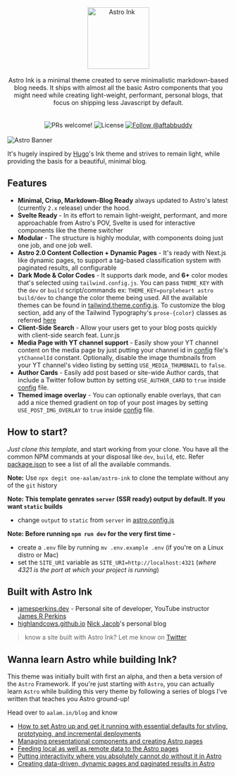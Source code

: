 <div align="center">
<img src="./public/astro-ink-logo.png" height="140px" title="Astro Ink" />
</div>
<br />
<div align="center">Astro Ink is a minimal theme created to serve minimalistic markdown-based blog needs. It ships with almost all the basic Astro components that you might need while creating light-weight, performant, personal blogs, that focus on shipping less Javascript by default.</div>
<br />

<br/>
<div align="center">
  <img src="https://img.shields.io/static/v1?label=PRs&message=welcome&style=flat-square&color=5e17eb&labelColor=000000" alt="PRs welcome!" />
  <img alt="License" src="https://img.shields.io/github/license/one-aalam/astro-ink?style=flat-square&color=5e17eb&labelColor=000000">
  <a href="https://twitter.com/intent/follow?screen_name=aftabbuddy">
    <img src="https://img.shields.io/twitter/follow/aftabbuddy?style=flat-square&color=5e17eb&labelColor=000000" alt="Follow @aftabbuddy" />
  </a>
</div>
<br/>

<img src="./public/astro-banner.png" alt="Astro Banner" />

It's hugely inspired by [Hugo](https://github.com/knadh/hugo-ink)'s Ink theme and strives to remain light, while providing the basis for a beautiful, minimal blog.

## Features
- __Minimal, Crisp, Markdown-Blog Ready__ always updated to Astro's latest (currently `2.x` release) under the hood.
- __Svelte Ready__ - In its effort to remain light-weight, performant, and more approachable from Astro's POV, Svelte is used for interactive components like the theme switcher
- __Modular__ - The structure is highly modular, with components doing just one job, and one job well.
- __Astro 2.0 Content Collection + Dynamic Pages__ - It's ready with Next.js like dynamic pages, to support a tag-based classification system with paginated results, all configurable
- __Dark Mode & Color Codes__ - It supports dark mode, and __6+__ color modes that's selected using `tailwind.config.js`. You can pass `THEME_KEY` with the `dev` or `build` script/commands ex: `THEME_KEY=purpleheart astro build/dev` to change the color theme being used. All the available themes can be found in [tailwind.theme.config.js](./tailwind.theme.config.js). To customize the blog section, add any of the Tailwind Typography's `prose-{color}` classes as referred [here](./src/components/Prose.astro)
- __Client-Side Search__ - Allow your users get to your blog posts quickly with client-side search feat. Lunr.js
- __Media Page with YT channel support__ - Easily show your YT channel content on the media page by just putting your channel id in [config](./src/config.ts) file's `ytChannelId` constant. Optionally, disable the image thumbnails from your YT channel's video listing by setting `USE_MEDIA_THUMBNAIL` to `false`.
- __Author Cards__ - Easily add post based or site-wide Author cards, that include a Twitter follow button by setting `USE_AUTHOR_CARD` to `true` inside  [config](./src/config.ts) file.
- __Themed image overlay__ - You can optionally enable overlays, that can add a nice themed gradient on top of your post images by setting `USE_POST_IMG_OVERLAY` to `true` inside [config](./src/config.ts) file.


## How to start?
*Just clone this template*, and start working from your clone. You have all the common NPM commands at your disposal like `dev`, `build`, etc. Refer [package.json](./package.json) to see a list of all the available commands.

**Note:** Use `npx degit one-aalam/astro-ink` to clone the template without any of the `git` history

**Note: This template genrates `server` (SSR ready) output by default. If you want `static` builds**
  - change `output` to `static` from `server` in [astro.config.js](./astro.config.mjs)
  
**Note: Before running `npm run dev` for the very first time -** 
- create a `.env` file by running `mv .env.example .env` (if you're on a Linux distro or Mac)
- set the `SITE_URI` variable as `SITE_URI=http://localhost:4321` (_where 4321 is the port at which your project is running_)

## Built with Astro Ink
- [jamesperkins.dev](https://www.jamesperkins.dev/) - Personal site of developer, YouTube instructor [James R Perkins](https://twitter.com/james_r_perkins)
- [highlandcows.github.io](https://highlandcows.github.io/) [Nick Jacob](https://github.com/njacobs5074)'s personal blog

> know a site built with Astro Ink? Let me know on [Twitter](https://twitter.com/aftabbuddy)

## Wanna learn Astro while building Ink?
This theme was initially built with first an alpha, and then a beta version of the `Astro` Framework. If you're just starting with `Astro`, you can actually learn `Astro` while building this very theme by following a series of blogs I've written that teaches you Astro ground-up!

Head over to `aalam.in/blog` and know
- [How to set Astro up and get it running with essential defaults for styling, prototyping, and incremental deployments](https://aalam.in/blog/astro-get-up-and-running)
- [Managing presentational components and creating Astro pages](https://aalam.in/blog/astro-and-site-strcuture)
- [Feeding local as well as remote data to the Astro pages](https://aalam.in/blog/astro-and-data)
- [Putting interactivity where you absolutely cannot do without it in Astro](https://aalam.in/blog/astro-and-interactivity)
- [Creating data-driven, dynamic pages and paginated results in Astro](https://aalam.in/blog/astro-and-dynamic-pages)
